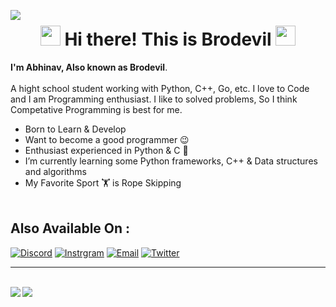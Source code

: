 
<img align="left" src="https://visitor-badge.laobi.icu/badge?page_id=Brodevil.Brodevil"/><h1 align="center">


<h1 align="center">
<img src="https://github.com/blackcater/blackcater/raw/main/images/Hi.gif" height="32" />
 Hi there! This is Brodevil
<img src="https://github.com/blackcater/blackcater/raw/main/images/Hi.gif" height="32" />
</h1>

**I'm Abhinav, Also known as Brodevil**.<br><br> 
A hight school student working with Python, C++, Go, etc. I love to Code and I am Programming enthusiast.
I like to solved problems, So I think Competative Programming is best for me. 

 - Born to Learn & Develop
 - Want to become a good programmer 😉
 - Enthusiast experienced in Python & C 🐍 
 - I’m currently learning some Python frameworks, C++ & Data structures and algorithms
 - My Favorite Sport 🏋️‍ is Rope Skipping <br><br>


## Also Available On :
[![Discord](https://img.shields.io/badge/Discord-252422.svg?style=for-the-badge&logo=discord)](https://discordapp.com/users/780449492620935168)
[![Instrgram](https://img.shields.io/badge/Instagram-252422.svg?style=for-the-badge&logo=instagram)](https://www.instagram.com/brodevil89/)
[![Email](https://img.shields.io/badge/Email-252422.svg?style=for-the-badge&logo=gmail)](mailto:brodevil89@gmail.com)
[![Twitter](https://img.shields.io/badge/Twitter-252422.svg?style=for-the-badge&logo=twitter)](https://twitter.com/Brodevil2)
<br>

<hr><br>
<img align="left" src="https://github-readme-stats.vercel.app/api?username=Brodevil&count_private=true&line_height=21&&hide_border=true&bg_color=0d1117&text_color=c9d1d9&title_color=50a6ff&icon_color=3572a5"/>
<img align="left" src="https://github-readme-stats.vercel.app/api/top-langs/?username=Brodevil&layout=compact&card_width=250&hide_border=true&bg_color=0d1117&text_color=c9d1d9&title_color=50a6ff&icon_color=3572a5"/><br>
<!-- <img align='center' src='https://metrics.lecoq.io/Brodevil'/> -->
 <!--  <div style="border-radius:10%;"><img width="180" align="right" src="https://github.com/Brodevil/Brodevil/raw/main/Brodevil.gif"></div> -->
